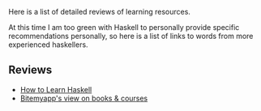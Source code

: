 Here is a list of detailed reviews of learning resources. 

At this time I am too green with Haskell to personally provide specific recommendations personally, so here is a list of links to words from more experienced haskellers.


## Reviews

* [How to Learn Haskell](https://github.com/bitemyapp/learnhaskell)
* [Bitemyapp's view on books & courses](http://bitemyapp.com/posts/2014-12-31-functional-education.html)